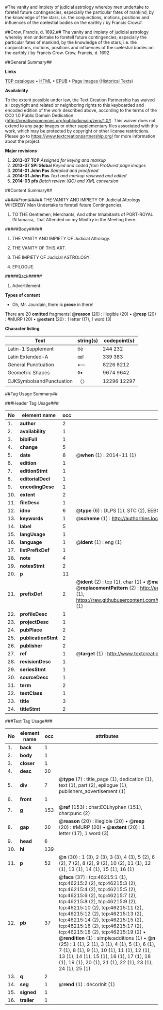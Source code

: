 #The vanity and impiety of judicial astrology whereby men undertake to foretell future contingencies, especially the particular fates of mankind, by the knowledge of the stars, i.e. the conjunctions, motions, positions and influences of the cœlestial bodies on the earthly / by Francis Crow.#

##Crow, Francis, d. 1692.##
The vanity and impiety of judicial astrology whereby men undertake to foretell future contingencies, especially the particular fates of mankind, by the knowledge of the stars, i.e. the conjunctions, motions, positions and influences of the cœlestial bodies on the earthly / by Francis Crow.
Crow, Francis, d. 1692.

##General Summary##

**Links**

[TCP catalogue](http://www.ota.ox.ac.uk/tcp/)  • 
[HTML](http://tei.it.ox.ac.uk/tcp/Texts-HTML/free/A35/A35263.html)  • 
[EPUB](http://tei.it.ox.ac.uk/tcp/Texts-EPUB/free/A35/A35263.epub) • 
[Page images (Historical Texts)](https://historicaltexts.jisc.ac.uk/eebo-11066614e)

**Availability**

To the extent possible under law, the Text Creation Partnership has waived all copyright and related or neighboring rights to this keyboarded and encoded edition of the work described above, according to the terms of the CC0 1.0 Public Domain Dedication (http://creativecommons.org/publicdomain/zero/1.0/). This waiver does not extend to any page images or other supplementary files associated with this work, which may be protected by copyright or other license restrictions. Please go to https://www.textcreationpartnership.org/ for more information about the project.

**Major revisions**

1. __2013-07__ __TCP__ *Assigned for keying and markup*
1. __2013-07__ __SPi Global__ *Keyed and coded from ProQuest page images*
1. __2014-01__ __John Pas__ *Sampled and proofread*
1. __2014-01__ __John Pas__ *Text and markup reviewed and edited*
1. __2014-03__ __pfs__ *Batch review (QC) and XML conversion*

##Content Summary##

#####Front#####
THE VANITY AND IMPIETY OF Judicial Aſtrology WHEREBY Men Undertake to foretell future Contingencies,
1. TO THE Gentlemen, Merchants, And other Inhabitants of PORT-ROYAL IN Iamaica, That Attended on my Miniſtry in the Meeting there.

#####Body#####

1. THE VANITY AND IMPIETY OF Judicial Aſtrology.

1. THE VANITY OF THIS ART.

1. THE IMPIETY OF Judicial ASTROLOGY.

1. EPILOGUE.

#####Back#####

1. Advertiſement.

**Types of content**

  * Oh, Mr. Jourdain, there is **prose** in there!

There are 20 **omitted** fragments! 
 @__reason__ (20) : illegible (20)  •  @__resp__ (20) : #MURP (20)  •  @__extent__ (20) : 1 letter (17), 1 word (3)

**Character listing**


|Text|string(s)|codepoint(s)|
|---|---|---|
|Latin-1 Supplement|ôè|244 232|
|Latin Extended-A|œſ|339 383|
|General Punctuation|•—|8226 8212|
|Geometric Shapes|◊▪|9674 9642|
|CJKSymbolsandPunctuation|〈〉|12296 12297|

##Tag Usage Summary##

###Header Tag Usage###

|No|element name|occ|attributes|
|---|---|---|---|
|1.|__author__|2||
|2.|__availability__|1||
|3.|__biblFull__|1||
|4.|__change__|5||
|5.|__date__|8| @__when__ (1) : 2014-11 (1)|
|6.|__edition__|1||
|7.|__editionStmt__|1||
|8.|__editorialDecl__|1||
|9.|__encodingDesc__|1||
|10.|__extent__|2||
|11.|__fileDesc__|1||
|12.|__idno__|6| @__type__ (6) : DLPS (1), STC (2), EEBO-CITATION (1), OCLC (1), VID (1)|
|13.|__keywords__|1| @__scheme__ (1) : http://authorities.loc.gov/ (1)|
|14.|__label__|5||
|15.|__langUsage__|1||
|16.|__language__|1| @__ident__ (1) : eng (1)|
|17.|__listPrefixDef__|1||
|18.|__note__|4||
|19.|__notesStmt__|2||
|20.|__p__|11||
|21.|__prefixDef__|2| @__ident__ (2) : tcp (1), char (1)  •  @__matchPattern__ (2) : ([0-9\-]+):([0-9IVX]+) (1), (.+) (1)  •  @__replacementPattern__ (2) : http://eebo.chadwyck.com/downloadtiff?vid=$1&page=$2 (1), https://raw.githubusercontent.com/textcreationpartnership/Texts/master/tcpchars.xml#$1 (1)|
|22.|__profileDesc__|1||
|23.|__projectDesc__|1||
|24.|__pubPlace__|2||
|25.|__publicationStmt__|2||
|26.|__publisher__|2||
|27.|__ref__|1| @__target__ (1) : http://www.textcreationpartnership.org/docs/. (1)|
|28.|__revisionDesc__|1||
|29.|__seriesStmt__|1||
|30.|__sourceDesc__|1||
|31.|__term__|2||
|32.|__textClass__|1||
|33.|__title__|3||
|34.|__titleStmt__|2||


###Text Tag Usage###

|No|element name|occ|attributes|
|---|---|---|---|
|1.|__back__|1||
|2.|__body__|1||
|3.|__closer__|1||
|4.|__desc__|20||
|5.|__div__|7| @__type__ (7) : title_page (1), dedication (1), text (1), part (2), epilogue (1), publishers_advertisement (1)|
|6.|__front__|1||
|7.|__g__|153| @__ref__ (153) : char:EOLhyphen (151), char:punc (2)|
|8.|__gap__|20| @__reason__ (20) : illegible (20)  •  @__resp__ (20) : #MURP (20)  •  @__extent__ (20) : 1 letter (17), 1 word (3)|
|9.|__head__|6||
|10.|__hi__|139||
|11.|__p__|52| @__n__ (30) : 1 (3), 2 (3), 3 (3), 4 (3), 5 (2), 6 (2), 7 (2), 8 (2), 9 (2), 10 (2), 11 (1), 12 (1), 13 (1), 14 (1), 15 (1), 16 (1)|
|12.|__pb__|37| @__facs__ (37) : tcp:46215:1 (1), tcp:46215:2 (2), tcp:46215:3 (2), tcp:46215:4 (2), tcp:46215:5 (2), tcp:46215:6 (2), tcp:46215:7 (2), tcp:46215:8 (2), tcp:46215:9 (2), tcp:46215:10 (2), tcp:46215:11 (2), tcp:46215:12 (2), tcp:46215:13 (2), tcp:46215:14 (2), tcp:46215:15 (2), tcp:46215:16 (2), tcp:46215:17 (2), tcp:46215:18 (2), tcp:46215:19 (2)  •  @__rendition__ (1) : simple:additions (1)  •  @__n__ (25) : 1 (1), 2 (1), 3 (1), 4 (1), 5 (1), 6 (1), 7 (1), 8 (1), 9 (1), 10 (1), 11 (1), 12 (1), 13 (1), 14 (1), 15 (1), 16 (1), 17 (1), 18 (1), 19 (1), 20 (1), 21 (1), 22 (1), 23 (1), 24 (1), 25 (1)|
|13.|__q__|2||
|14.|__seg__|1| @__rend__ (1) : decorInit (1)|
|15.|__signed__|1||
|16.|__trailer__|1||
